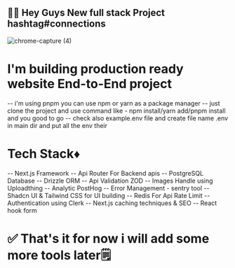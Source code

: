 ## 🙋🏻 Hey Guys New full stack Project hashtag#connections
![chrome-capture (4)](https://github.com/user-attachments/assets/218ae674-64d0-4c50-9626-2e815e7f9dfe)

# I'm building production ready website End-to-End project

-- i'm using pnpm you can use npm or yarn as a package manager
-- just clone the project and use command like - npm install/yarn add/pnpm install and you good to go
-- check also example.env file and create file name .env in main dir and put all the env their

# Tech Stack♦️

-- Next.js Framework
-- Api Router For Backend apis
-- PostgreSQL Database
-- Drizzle ORM
-- Api Validation ZOD
-- Images Handle using Uploadthing
-- Analytic PostHog
-- Error Management - sentry tool
-- Shadcn UI & Tailwind CSS for UI building
-- Redis For Api Rate Limit
-- Authentication using Clerk
-- Next.js caching techniques & SEO
-- React hook form

# ✅ That's it for now i will add some more tools later🗒️
